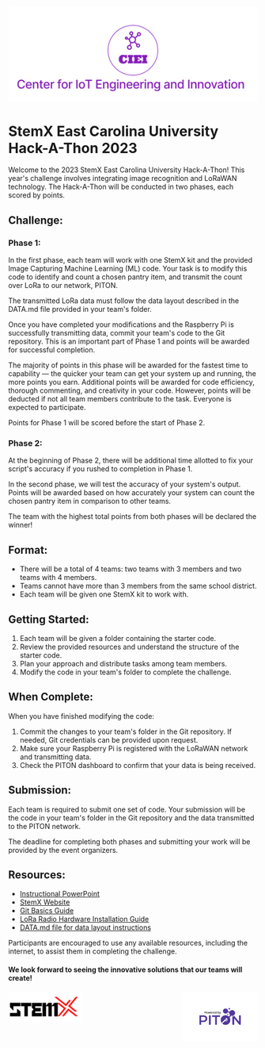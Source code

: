 ![CIEI](../images/ciei.jpg)
# StemX East Carolina University Hack-A-Thon 2023

Welcome to the 2023 StemX East Carolina University Hack-A-Thon! This year's challenge involves integrating image recognition and LoRaWAN technology. The Hack-A-Thon will be conducted in two phases, each scored by points.

## Challenge:

### Phase 1:

In the first phase, each team will work with one StemX kit and the provided Image Capturing Machine Learning (ML) code. Your task is to modify this code to identify and count a chosen pantry item, and transmit the count over LoRa to our network, PITON. 

The transmitted LoRa data must follow the data layout described in the DATA.md file provided in your team's folder. 

Once you have completed your modifications and the Raspberry Pi is successfully transmitting data, commit your team's code to the Git repository. This is an important part of Phase 1 and points will be awarded for successful completion.

The majority of points in this phase will be awarded for the fastest time to capability — the quicker your team can get your system up and running, the more points you earn. Additional points will be awarded for code efficiency, thorough commenting, and creativity in your code. However, points will be deducted if not all team members contribute to the task. Everyone is expected to participate.

Points for Phase 1 will be scored before the start of Phase 2.

### Phase 2:

At the beginning of Phase 2, there will be additional time allotted to fix your script's accuracy if you rushed to completion in Phase 1.

In the second phase, we will test the accuracy of your system's output. Points will be awarded based on how accurately your system can count the chosen pantry item in comparison to other teams.

The team with the highest total points from both phases will be declared the winner!

## Format:

- There will be a total of 4 teams: two teams with 3 members and two teams with 4 members.
- Teams cannot have more than 3 members from the same school district.
- Each team will be given one StemX kit to work with.

## Getting Started:

1. Each team will be given a folder containing the starter code.
2. Review the provided resources and understand the structure of the starter code.
3. Plan your approach and distribute tasks among team members.
4. Modify the code in your team's folder to complete the challenge.

## When Complete:

When you have finished modifying the code:

1. Commit the changes to your team's folder in the Git repository. If needed, Git credentials can be provided upon request.
2. Make sure your Raspberry Pi is registered with the LoRaWAN network and transmitting data.
3. Check the PITON dashboard to confirm that your data is being received.

## Submission:

Each team is required to submit one set of code. Your submission will be the code in your team's folder in the Git repository and the data transmitted to the PITON network. 

The deadline for completing both phases and submitting your work will be provided by the event organizers.

## Resources:

- [Instructional PowerPoint]()
- [StemX Website]()
- [Git Basics Guide]()
- [LoRa Radio Hardware Installation Guide]()
- [DATA.md file for data layout instructions]()

Participants are encouraged to use any available resources, including the internet, to assist them in completing the challenge.

#### We look forward to seeing the innovative solutions that our teams will create!

<div style="display: flex; justify-content: space-between;">
  <img src="../images/stemx.png" width="30%" height="10%" />
  <img src="../images/PoweredByPITON.png" width="30%" height="10%"/> 
</div>

